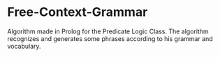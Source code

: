 # Free-Context-Grammar
Algorithm made in Prolog for the Predicate Logic Class.
The algorithm recognizes and generates some phrases according to his grammar and vocabulary. 

